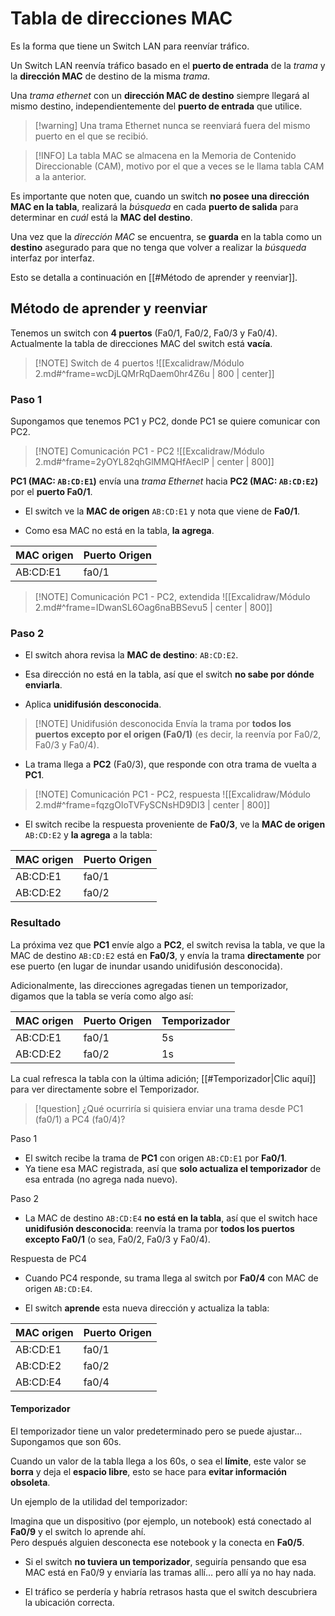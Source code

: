 # Tabla de direcciones MAC

Es la forma que tiene un Switch LAN para reenvíar tráfico.

Un Switch LAN reenvía tráfico basado en el **puerto de entrada** de la *trama* y la **dirección MAC** de destino de la misma *trama*.

Una *trama ethernet* con un **dirección MAC de destino** siempre llegará al mismo destino, independientemente del **puerto de entrada** que utilice.

> [!warning] Una trama Ethernet nunca se reenviará fuera del mismo puerto en el que se recibió.

> [!INFO] La tabla MAC se almacena en la Memoria de Contenido Direccionable (CAM), motivo por el que a veces se le llama tabla CAM a la anterior.

Es importante que noten que, cuando un switch **no posee una dirección MAC en la tabla**, realizará la *búsqueda* en cada **puerto de salida** para determinar en *cuál* está la **MAC del destino**.

Una vez que la *dirección MAC* se encuentra, se **guarda** en la tabla como un **destino** asegurado para que no tenga que volver a realizar la *búsqueda* interfaz por interfaz.

Esto se detalla a continuación en [[#Método de aprender y reenviar]].

## Método de aprender y reenviar

Tenemos un switch con **4 puertos** (Fa0/1, Fa0/2, Fa0/3 y Fa0/4).  
Actualmente la tabla de direcciones MAC del switch está **vacía**.

> [!NOTE] Switch de 4 puertos
> ![[Excalidraw/Módulo 2.md#^frame=wcDjLQMrRqDaem0hr4Z6u | 800 | center]]


### Paso 1

Supongamos que tenemos PC1 y PC2, donde PC1 se quiere comunicar con PC2.

> [!NOTE] Comunicación PC1 - PC2
> ![[Excalidraw/Módulo 2.md#^frame=2yOYL82qhGlMMQHfAeclP | center | 800]]

**PC1 (MAC: ``AB:CD:E1``)** envía una *trama Ethernet* hacia **PC2 (MAC: ``AB:CD:E2``)** por el **puerto Fa0/1**.
    
- El switch ve la **MAC de origen** `AB:CD:E1` y nota que viene de **Fa0/1**.
    
- Como esa MAC no está en la tabla, **la agrega**.

| MAC origen | Puerto Origen |
| ---------- | ------------- |
| AB:CD:E1   | fa0/1         |


> [!NOTE]  Comunicación PC1 - PC2, extendida
> ![[Excalidraw/Módulo 2.md#^frame=IDwanSL6Oag6naBBSevu5 | center | 800]]

### Paso 2

- El switch ahora revisa la **MAC de destino**: `AB:CD:E2`.
    
- Esa dirección no está en la tabla, así que el switch **no sabe por dónde enviarla**.
    
- Aplica **unidifusión desconocida**.

> [!NOTE] Unidifusión desconocida
> Envía la trama por **todos los puertos excepto por el origen (Fa0/1)** (es decir, la reenvía por Fa0/2, Fa0/3 y Fa0/4).

- La trama llega a **PC2** (Fa0/3), que responde con otra trama de vuelta a **PC1**.

> [!NOTE] Comunicación PC1 - PC2, respuesta
> ![[Excalidraw/Módulo 2.md#^frame=fqzgOIoTVFySCNsHD9DI3 | center | 800]]

- El switch recibe la respuesta proveniente de **Fa0/3**, ve la **MAC de origen** `AB:CD:E2` y **la agrega** a la tabla:

| MAC origen | Puerto Origen |
| ---------- | ------------- |
| AB:CD:E1   | fa0/1         |
| AB:CD:E2   | fa0/2         |
### Resultado

La próxima vez que **PC1** envíe algo a **PC2**, el switch revisa la tabla, ve que la MAC de destino `AB:CD:E2` está en **Fa0/3**, y envía la trama **directamente** por ese puerto (en lugar de inundar usando unidifusión desconocida).

Adicionalmente, las direcciones agregadas tienen un temporizador, digamos que la tabla se vería como algo así:

| MAC origen | Puerto Origen | Temporizador |
| ---------- | ------------- | ------------ |
| AB:CD:E1   | fa0/1         | 5s           |
| AB:CD:E2   | fa0/2         | 1s           |

La cual refresca la tabla con la última adición; [[#Temporizador|Clic aquí]] para ver directamente sobre el Temporizador.

> [!question] ¿Qué ocurriría si quisiera enviar una trama desde PC1 (fa0/1) a PC4 (fa0/4)?

 Paso 1

- El switch recibe la trama de **PC1** con origen `AB:CD:E1` por **Fa0/1**.
- Ya tiene esa MAC registrada, así que **solo actualiza el temporizador** de esa entrada (no agrega nada nuevo).

 Paso 2

- La MAC de destino `AB:CD:E4` **no está en la tabla**, así que el switch hace **unidifusión desconocida**: reenvía la trama por **todos los puertos excepto Fa0/1** (o sea, Fa0/2, Fa0/3 y Fa0/4).

 Respuesta de PC4

- Cuando PC4 responde, su trama llega al switch por **Fa0/4** con MAC de origen `AB:CD:E4`.
    
- El switch **aprende** esta nueva dirección y actualiza la tabla:

| MAC origen | Puerto Origen |
| ---------- | ------------- |
| AB:CD:E1   | fa0/1         |
| AB:CD:E2   | fa0/2         |
| AB:CD:E4   | fa0/4         |

#### Temporizador

El temporizador tiene un valor predeterminado pero se puede ajustar... Supongamos que son 60s.

Cuando un valor de la tabla llega a los 60s, o sea el **límite**, este valor se **borra** y deja el **espacio libre**, esto se hace para **evitar información obsoleta**.

Un ejemplo de la utilidad del temporizador: 

Imagina que un dispositivo (por ejemplo, un notebook) está conectado al **Fa0/9** y el switch lo aprende ahí.  
Pero después alguien desconecta ese notebook y la conecta en **Fa0/5**.

- Si el switch **no tuviera un temporizador**, seguiría pensando que esa MAC está en Fa0/9 y enviaría las tramas allí… pero allí ya no hay nada.
    
- El tráfico se perdería y habría retrasos hasta que el switch descubriera la ubicación correcta.
